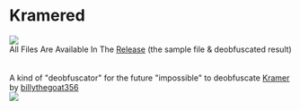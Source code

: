 # Kramered

[![](https://www.codefactor.io/repository/github/HideakiAtsuyo/Kramered/badge)](https://www.codefactor.io/repository/github/HideakiAtsuyo/Kramered)<br>All Files Are Available In The [Release](https://github.com/HideakiAtsuyo/Kramered/releases/tag/1.0) (the sample file & deobfuscated result)<br><br><br>A kind of "deobfuscator" for the future "impossible" to deobfuscate [Kramer](https://github.com/billythegoat356/Kramer) by [billythegoat356](https://github.com/billythegoat356)<br>![](https://i.imgur.com/WyQ713G.gif)
